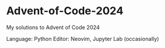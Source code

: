 # Advent-of-Code-2024
My solutions to Advent of Code 2024

Language: Python
Editor: Neovim, Jupyter Lab (occasionally)
